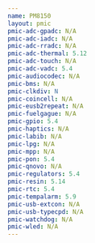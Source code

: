 ```yaml
---
name: PM8150
layout: pmic
pmic-adc-gpadc: N/A
pmic-adc-iadc: N/A
pmic-adc-rradc: N/A
pmic-adc-thermal: 5.12
pmic-adc-touch: N/A
pmic-adc-vadc: 5.4
pmic-audiocodec: N/A
pmic-bms: N/A
pmic-clkdiv: N
pmic-coincell: N/A
pmic-eusb2repeat: N/A
pmic-fuelgague: N/A
pmic-gpio: 5.4
pmic-haptics: N/A
pmic-labib: N/A
pmic-lpg: N/A
pmic-mpp: N/A
pmic-pon: 5.4
pmic-qnovo: N/A
pmic-regulators: 5.4
pmic-resin: 5.14
pmic-rtc: 5.4
pmic-tempalarm: 5.9
pmic-usb-extcon: N/A
pmic-usb-typecpd: N/A
pmic-watchdog: N/A
pmic-wled: N/A
---
```

